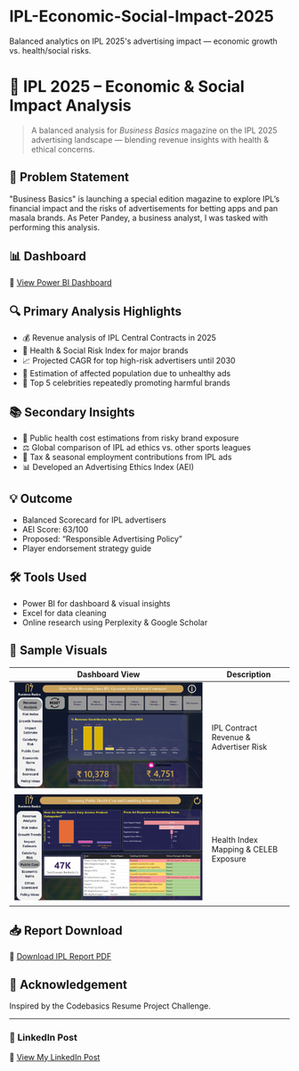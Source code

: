 # IPL-Economic-Social-Impact-2025
Balanced analytics on IPL 2025's advertising impact — economic growth vs. health/social risks.
# 🏏 IPL 2025 – Economic & Social Impact Analysis

> A balanced analysis for *Business Basics* magazine on the IPL 2025 advertising landscape — blending revenue insights with health & ethical concerns.

## 📌 Problem Statement
"Business Basics" is launching a special edition magazine to explore IPL’s financial impact and the risks of advertisements for betting apps and pan masala brands. As Peter Pandey, a business analyst, I was tasked with performing this analysis.

## 📊 Dashboard
🔗 [View Power BI Dashboard](https://app.powerbi.com/view?r=eyJrIjoiMjk0ODliOWYtZDdiNS00OWUzLWI2OGUtNTU4NmU3YmU0YjEzIiwidCI6IjM0NGI0MjVhLTcyZWMtNDE2My05YTE1LWRjODkxY2Q2YmNhYiJ9&pageName=e1ff3a3d38ecaa55b494)

## 🔍 Primary Analysis Highlights
- 💰 Revenue analysis of IPL Central Contracts in 2025
- 🧪 Health & Social Risk Index for major brands
- 📈 Projected CAGR for top high-risk advertisers until 2030
- 👥 Estimation of affected population due to unhealthy ads
- 🌟 Top 5 celebrities repeatedly promoting harmful brands

## 📚 Secondary Insights
- 💊 Public health cost estimations from risky brand exposure
- ⚖️ Global comparison of IPL ad ethics vs. other sports leagues
- 🧾 Tax & seasonal employment contributions from IPL ads
- 📊 Developed an Advertising Ethics Index (AEI)

## 💡 Outcome
- Balanced Scorecard for IPL advertisers
- AEI Score: 63/100
- Proposed: “Responsible Advertising Policy”
- Player endorsement strategy guide

## 🛠️ Tools Used
- Power BI for dashboard & visual insights  
- Excel for data cleaning  
- Online research using Perplexity & Google Scholar

## 📢 Sample Visuals
| Dashboard View | Description |
|----------------|-------------|
| ![Dashboard](https://github.com/SinghAnshika1/IPL-Economic-Social-Impact-2025/blob/main/Slide2.PNG) | IPL Contract Revenue & Advertiser Risk |
| ![Health Impact](https://github.com/SinghAnshika1/IPL-Economic-Social-Impact-2025/blob/main/Slide7.PNG) | Health Index Mapping & CELEB Exposure |

## 📥 Report Download  
🔗 [Download IPL Report PDF](https://github.com/SinghAnshika1/IPL-Economic-Social-Impact-2025/blob/main/ipl.pdf)

## 🙌 Acknowledgement  
Inspired by the Codebasics Resume Project Challenge.

---

### 🔗 LinkedIn Post  
🔗 [View My LinkedIn Post](https://www.linkedin.com/posts/anshika-singh-22a538252_rpc15-codebasics-ipl2025-activity-7337019091951525888-PcQP?utm_source=share&utm_medium=member_desktop&rcm=ACoAAD5fBkIB-JjWO8xlw24lO3jwsyl7W6d_Pas)

